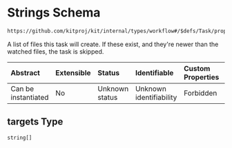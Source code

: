 # Strings Schema

```txt
https://github.com/kitproj/kit/internal/types/workflow#/$defs/Task/properties/targets
```

A list of files this task will create. If these exist, and they're newer than the watched files, the task is skipped.

| Abstract            | Extensible | Status         | Identifiable            | Custom Properties | Additional Properties | Access Restrictions | Defined In                                                                      |
| :------------------ | :--------- | :------------- | :---------------------- | :---------------- | :-------------------- | :------------------ | :------------------------------------------------------------------------------ |
| Can be instantiated | No         | Unknown status | Unknown identifiability | Forbidden         | Allowed               | none                | [workflow.schema.json\*](../../out/workflow.schema.json "open original schema") |

## targets Type

`string[]`

